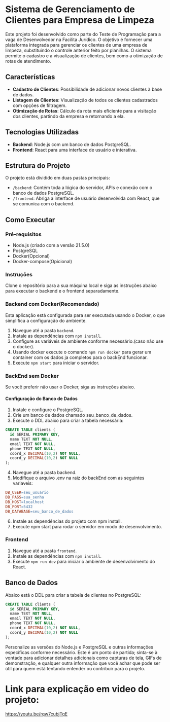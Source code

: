# Sistema de Gerenciamento de Clientes para Empresa de Limpeza

Este projeto foi desenvolvido como parte do Teste de Programação para a vaga de Desenvolvedor na Facilita Jurídico. O objetivo é fornecer uma plataforma integrada para gerenciar os clientes de uma empresa de limpeza, substituindo o controle anterior feito por planilhas. O sistema permite o cadastro e a visualização de clientes, bem como a otimização de rotas de atendimento.

## Características

- **Cadastro de Clientes**: Possibilidade de adicionar novos clientes à base de dados.
- **Listagem de Clientes**: Visualização de todos os clientes cadastrados com opções de filtragem.
- **Otimização de Rotas**: Cálculo da rota mais eficiente para a visitação dos clientes, partindo da empresa e retornando a ela.

## Tecnologias Utilizadas

- **Backend**: Node.js com um banco de dados PostgreSQL.
- **Frontend**: React para uma interface de usuário e interativa.

## Estrutura do Projeto

O projeto está dividido em duas pastas principais:

- `/backend`: Contém toda a lógica do servidor, APIs e conexão com o banco de dados PostgreSQL.
- `/frontend`: Abriga a interface de usuário desenvolvida com React, que se comunica com o backend.

## Como Executar

### Pré-requisitos

- Node.js (criado com a versão 21.5.0)
- PostgreSQL
- Docker(Opcional)
- Docker-compose(Opicional)

### Instruções

Clone o repositório para a sua máquina local e siga as instruções abaixo para executar o backend e o frontend separadamente.

### Backend com Docker(Recomendado)

Esta aplicação está configurada para ser executada usando o Docker, o que simplifica a configuração do ambiente.

1. Navegue até a pasta `backend`.
2. Instale as dependências com `npm install`.
3. Configure as variáveis de ambiente conforme necessário.(caso não use o docker).
4. Usando docker execute o comando `npm run docker` para gerar um container com os dados ja completos para o backEnd funcionar.
5. Execute `npm start` para iniciar o servidor.

### BackEnd sem Docker

Se você preferir não usar o Docker, siga as instruções abaixo.

#### Configuração do Banco de Dados

1. Instale e configure o PostgreSQL.
2. Crie um banco de dados chamado seu_banco_de_dados.
3. Execute o DDL abaixo para criar a tabela necessária:
```sql
CREATE TABLE clients (
  id SERIAL PRIMARY KEY,
  name TEXT NOT NULL,
  email TEXT NOT NULL,
  phone TEXT NOT NULL,
  coord_x DECIMAL(10,2) NOT NULL,
  coord_y DECIMAL(10,2) NOT NULL
);
```
4. Navegue até a pasta backend.
5. Modifique o arquivo .env na raiz do backEnd com as seguintes variaveis:
```makefile
DB_USER=seu_usuario
DB_PASS=sua_senha
DB_HOST=localhost
DB_PORT=5432
DB_DATABASE=seu_banco_de_dados
```
6. Instale as dependências do projeto com npm install.
7. Execute npm start para rodar o servidor em modo de desenvolvimento.


### Frontend

1. Navegue até a pasta `frontend`.
2. Instale as dependências com `npm install`.
3. Execute `npm run dev` para iniciar o ambiente de desenvolvimento do React.

## Banco de Dados

Abaixo está o DDL para criar a tabela de clientes no PostgreSQL:

```sql
CREATE TABLE clients (
  id SERIAL PRIMARY KEY,
  name TEXT NOT NULL,
  email TEXT NOT NULL,
  phone TEXT NOT NULL,
  coord_x DECIMAL(10,2) NOT NULL,
  coord_y DECIMAL(10,2) NOT NULL
);
```

Personalize as versões do Node.js e PostgreSQL e outras informações específicas conforme necessário. Este é um ponto de partida; sinta-se à vontade para adicionar detalhes adicionais como capturas de tela, GIFs de demonstração, e qualquer outra informação que você achar que pode ser útil para quem está tentando entender ou contribuir para o projeto.

# Link para explicação em video do projeto:
https://youtu.be/rqw7cubjTqE
